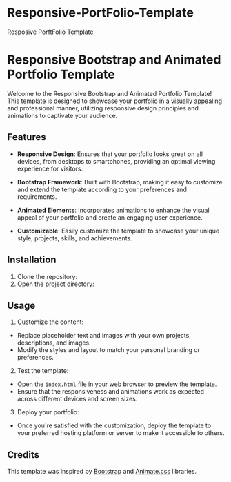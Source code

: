 # Responsive-PortFolio-Template
Resposive PorftFolio Template
# Responsive Bootstrap and Animated Portfolio Template

Welcome to the Responsive Bootstrap and Animated Portfolio Template! This template is designed to showcase your portfolio in a visually appealing and professional manner, utilizing responsive design principles and animations to captivate your audience.

## Features

- **Responsive Design**: Ensures that your portfolio looks great on all devices, from desktops to smartphones, providing an optimal viewing experience for visitors.
  
- **Bootstrap Framework**: Built with Bootstrap, making it easy to customize and extend the template according to your preferences and requirements.

- **Animated Elements**: Incorporates animations to enhance the visual appeal of your portfolio and create an engaging user experience.

- **Customizable**: Easily customize the template to showcase your unique style, projects, skills, and achievements.

## Installation

1. Clone the repository:
2. Open the project directory:
   
## Usage

1. Customize the content:
- Replace placeholder text and images with your own projects, descriptions, and images.
- Modify the styles and layout to match your personal branding or preferences.

2. Test the template:
- Open the `index.html` file in your web browser to preview the template.
- Ensure that the responsiveness and animations work as expected across different devices and screen sizes.

3. Deploy your portfolio:
- Once you're satisfied with the customization, deploy the template to your preferred hosting platform or server to make it accessible to others.

## Credits

This template was inspired by [Bootstrap](https://getbootstrap.com/) and [Animate.css](https://animate.style/) libraries.

